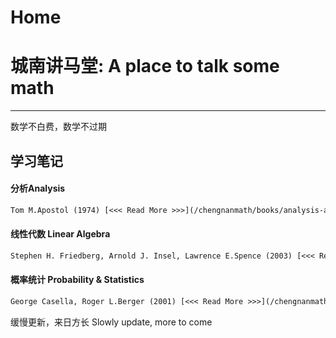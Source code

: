 # Home

# 城南讲马堂: A place to talk some math

---

数学不白费，数学不过期

## 学习笔记

#### 分析Analysis
```alert type=tip title="Analysis, 2nd Edition"
Tom M.Apostol (1974) [<<< Read More >>>](/chengnanmath/books/analysis-apostol/the-real-and-complex-number-systems/index.html)
```


#### 线性代数 Linear Algebra
```alert type=tip title="Linear Algebra, 4th Edition"
Stephen H. Friedberg, Arnold J. Insel, Lawrence E.Spence (2003) [<<< Read More >>>](/chengnanmath/books/linear-algebra-friedberg/vector-spaces/index.html)
```

#### 概率统计 Probability & Statistics
```alert type=tip title="Statistical Inference, 2nd Edition"
George Casella, Roger L.Berger (2001) [<<< Read More >>>](/chengnanmath/books/statistical-inference-casella-berger/probability-theory/index.html)
```

缓慢更新，来日方长  Slowly update, more to come

